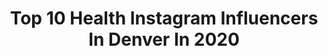 ---
title: Top 10 Health Instagram Influencers In Denver In 2020
description: >-
  Find top health Instagram influencers in Denver in 2020. Most popular hashtags: #health #denver #fitness #earthday.
platform: Instagram
profiles:
  - username: "alexcarneiro_"
    fullname: >-
      Alex Carneiro |➖| 🇧🇷🇺🇸
    location: "United States"
    followers: 45878
    engagement: 444
    commentsToLikes: 0.042938
    id: ck5hh0xxl5tma0i11tqq929qt
    verified: false
    hashtags: "#meditation, #bicepscurls, #weightloss, #covidfitness"
  - username: "recklssnate5"
    fullname: >-
      Colorado Photographer
    location: "United States"
    followers: 58189
    engagement: 566
    commentsToLikes: 0.000327
    id: ck6u6sikdhgpv0j71ydsditc8
    verified: false
    hashtags: "#exercise, #puppylove, #doggo, #groom"
  - username: "kaileyykennedy"
    fullname: >-
      Kailey Kennedy
    location: "United States"
    followers: 2655
    engagement: 4624
    commentsToLikes: 0.034652
    id: ck8t1l0mrw5wm0j78r6ubz8xm
    verified: false
    hashtags: ""
  - username: "abby_villaruel"
    fullname: >-
      Abby Villaruel, BSN CANS
    location: "United States"
    followers: 170366
    engagement: 465
    commentsToLikes: 0.008093
    id: ckaow1ouq70y10i78qlx5qr78
    verified: false
    hashtags: "#gratefulheart, #career, #stayinworkout, #makeupguru"
  - username: "karleeej"
    fullname: >-
      Karlee J
    location: "United States"
    followers: 31196
    engagement: 148
    commentsToLikes: 0.038158
    id: ck5hqev2lszys0i11ssxx9ia4
    verified: false
    hashtags: "#justaddcollagen, #quarantineselfie, #april2020, #earthday"
  - username: "marshall_fl"
    fullname: >-
      Marshall ✪
    location: "United States"
    followers: 42920
    engagement: 342
    commentsToLikes: 0.019181
    id: ck134bfyzvmf60i19wots33sa
    verified: false
    hashtags: "#thec8page, #airrex, #sharkskin, #chevy"
  - username: "nuttinelli"
    fullname: >-
      Janelle | Plant-Based Blog
    location: "United States"
    followers: 8009
    engagement: 791
    commentsToLikes: 0.189032
    id: ck0w5offn4ni70i19x79yxt2y
    verified: false
    hashtags: "#selfcleaning, #nuttinelli, #earthday, #celebratewithplants"
  - username: "_brialee"
    fullname: >-
      Bria Lee
    location: "United States"
    followers: 81907
    engagement: 566
    commentsToLikes: 0.034713
    id: ck1354hvrznx70i1955ojh1p3
    verified: false
    hashtags: "#rest, #mondayworkout, #shoulders, #crossfitchick"
  - username: "therealryannguy"
    fullname: >-
      Ryann Guy
    location: "United States"
    followers: 6460
    engagement: 857
    commentsToLikes: 0.084330
    id: ck9hc3k44jlsg0j7870zalvvz
    verified: false
    hashtags: "#gooutside, #culture, #coloradomodel, #actress"
  - username: "myuglyacne"
    fullname: >-
      Hiiii I’m Hayley
    location: "United States"
    followers: 5798
    engagement: 1401
    commentsToLikes: 0.067992
    id: ck5hrssk0vf4a0i1197lxzcxd
    verified: false
    hashtags: "#cleanbeauty"
---